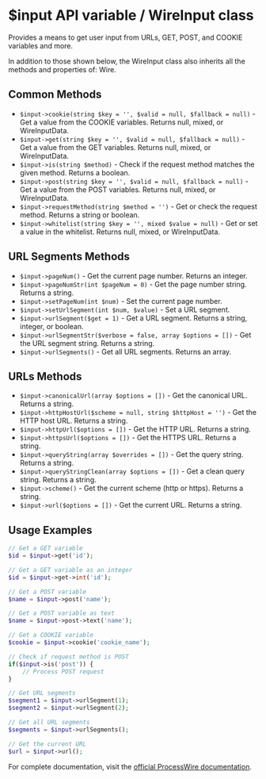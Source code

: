 # $input API variable / WireInput class

Provides a means to get user input from URLs, GET, POST, and COOKIE variables and more.

In addition to those shown below, the WireInput class also inherits all the methods and properties of: Wire.

## Common Methods

- `$input->cookie(string $key = '', $valid = null, $fallback = null)` - Get a value from the COOKIE variables. Returns null, mixed, or WireInputData.
- `$input->get(string $key = '', $valid = null, $fallback = null)` - Get a value from the GET variables. Returns null, mixed, or WireInputData.
- `$input->is(string $method)` - Check if the request method matches the given method. Returns a boolean.
- `$input->post(string $key = '', $valid = null, $fallback = null)` - Get a value from the POST variables. Returns null, mixed, or WireInputData.
- `$input->requestMethod(string $method = '')` - Get or check the request method. Returns a string or boolean.
- `$input->whitelist(string $key = '', mixed $value = null)` - Get or set a value in the whitelist. Returns null, mixed, or WireInputData.

## URL Segments Methods

- `$input->pageNum()` - Get the current page number. Returns an integer.
- `$input->pageNumStr(int $pageNum = 0)` - Get the page number string. Returns a string.
- `$input->setPageNum(int $num)` - Set the current page number.
- `$input->setUrlSegment(int $num, $value)` - Set a URL segment.
- `$input->urlSegment($get = 1)` - Get a URL segment. Returns a string, integer, or boolean.
- `$input->urlSegmentStr($verbose = false, array $options = [])` - Get the URL segment string. Returns a string.
- `$input->urlSegments()` - Get all URL segments. Returns an array.

## URLs Methods

- `$input->canonicalUrl(array $options = [])` - Get the canonical URL. Returns a string.
- `$input->httpHostUrl($scheme = null, string $httpHost = '')` - Get the HTTP host URL. Returns a string.
- `$input->httpUrl($options = [])` - Get the HTTP URL. Returns a string.
- `$input->httpsUrl($options = [])` - Get the HTTPS URL. Returns a string.
- `$input->queryString(array $overrides = [])` - Get the query string. Returns a string.
- `$input->queryStringClean(array $options = [])` - Get a clean query string. Returns a string.
- `$input->scheme()` - Get the current scheme (http or https). Returns a string.
- `$input->url($options = [])` - Get the current URL. Returns a string.

## Usage Examples

```php
// Get a GET variable
$id = $input->get('id');

// Get a GET variable as an integer
$id = $input->get->int('id');

// Get a POST variable
$name = $input->post('name');

// Get a POST variable as text
$name = $input->post->text('name');

// Get a COOKIE variable
$cookie = $input->cookie('cookie_name');

// Check if request method is POST
if($input->is('post')) {
    // Process POST request
}

// Get URL segments
$segment1 = $input->urlSegment(1);
$segment2 = $input->urlSegment(2);

// Get all URL segments
$segments = $input->urlSegments();

// Get the current URL
$url = $input->url();
```

For complete documentation, visit the [official ProcessWire documentation](https://processwire.com/api/ref/input/).
